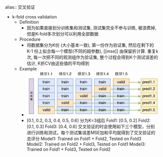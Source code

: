alias:: 交叉验证

- k-fold cross validation
	- Definition
		- 因为如果直接划分训练集和测试集, 测试集完全不参与训练, 被浪费掉, 但是K-fold多次划分可以利用全部数据
	- Procedure
		- 将数据集分为K份 (大小基本一致), 第一份作为验证集, 然后在剩下的 K-1 份上拟合每一个模型(不同的超参数), [[mse]] 由保留折计算. 重复k次, 每一次把不同的观测组作为验证集, 整个过程会得到K个测试误差的估计, K折CV由这些值的平均得到
	- Example
		- ![image.png](../assets/image_1648089024110_0.png)
		- [0.1, 0.2, 0.3, 0.4, 0.5, 0.6]
		  分为K=3组后
		  Fold1: [0.5, 0.2] Fold2: [0.1, 0.3] Fold3: [0.4, 0.6]
		  交叉验证的时会使用如下三个模型，分别进行训练和测试，每个测试集误差MSE加和平均就得到了交叉验证的总评分
		  Model1: Trained on Fold1 + Fold2, Tested on Fold3
		  Model2: Trained on Fold2 + Fold3, Tested on Fold1
		  Model3: Trained on Fold1 + Fold3, Tested on Fold2